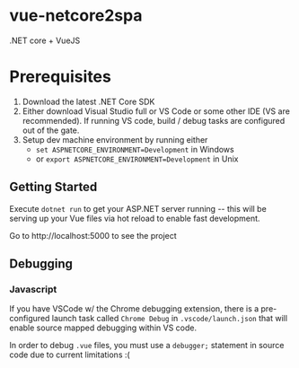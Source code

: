 # vue-netcore2spa
.NET core + VueJS

# Prerequisites

1. Download the latest .NET Core SDK
2. Either download Visual Studio full or VS Code or some other IDE (VS are recommended).  If running VS code, build / debug tasks are configured out of the gate.
3. Setup dev machine environment by running either
	- `set ASPNETCORE_ENVIRONMENT=Development` in Windows
	- or `export ASPNETCORE_ENVIRONMENT=Development` in Unix

## Getting Started

Execute `dotnet run` to get your ASP.NET server running -- this will be serving up your Vue files via hot reload to enable fast development.

Go to http://localhost:5000 to see the project

## Debugging

### Javascript
If you have VSCode w/ the Chrome debugging extension, there is a pre-configured launch task called `Chrome Debug` in `.vscode/launch.json` that will enable source mapped debugging within VS code.

In order to debug `.vue` files, you must use a `debugger;` statement in source code due to current limitations :(



